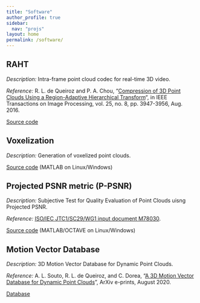 ```yaml
---
title: "Software"
author_profile: true
sidebar:
  nav: "projs"
layout: home
permalink: /software/
---
```


## RAHT

_Description:_ Intra-frame point cloud codec for real-time 3D video.

_Reference:_ R. L. de Queiroz and P. A. Chou, “[Compression of 3D Point Clouds Using a Region-Adaptive Hierarchical Transform](http://queiroz.divp.org/papers/ieee_tip_raht3d.pdf)“, in IEEE Transactions on Image Processing, vol. 25, no. 8, pp. 3947-3956, Aug. 2016.

[Source code](https://github.com/digitalivp/RAHT)

## Voxelization

_Description:_ Generation of voxelized point clouds.

[Source code](https://github.com/digitalivp/Voxelization) (MATLAB on Linux/Windows)

## Projected PSNR metric (P-PSNR)

_Description:_ Subjective Test for Quality Evaluation of Point Clouds uisng Projected PSNR.

_Reference:_ [ISO/IEC JTC1/SC29/WG1 input document M78030](https://github.com/digitalivp/ProjectedPSNR/blob/master/wg1m78030.pdf).

[Source code](https://github.com/digitalivp/ProjectedPSNR) (MATLAB/OCTAVE on Linux/Windows)

## Motion Vector Database

_Description:_ 3D Motion Vector Database for Dynamic Point Clouds.

_Reference:_ A. L. Souto, R. L. de Queiroz, and C. Dorea,
“[A 3D Motion Vector Database for Dynamic Point Clouds](https://arxiv.org/abs/2008.08438)”, ArXiv e-prints, August 2020.

[Database](https://queiroz.divp.org/data/motionVectorDatabase.zip)
